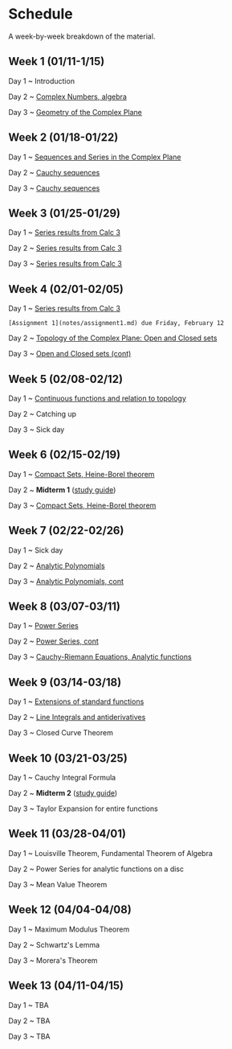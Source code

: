 # Schedule

A week-by-week breakdown of the material.

## Week  1 (01/11-1/15)

Day 1
  ~ Introduction

Day 2
  ~ [Complex Numbers, algebra](notes/complex_numbers.md)

Day 3
  ~ [Geometry of the Complex Plane](notes/complex_numbers.md)

## Week  2 (01/18-01/22)

Day 1
  ~ [Sequences and Series in the Complex Plane](notes/complex_series.md)

Day 2
  ~ [Cauchy sequences](notes/complex_series.md)

Day 3
  ~ [Cauchy sequences](notes/complex_series.md)

## Week  3 (01/25-01/29)

Day 1
  ~ [Series results from Calc 3](notes/complex_series.md)

Day 2
  ~ [Series results from Calc 3](notes/complex_series.md)

Day 3
  ~ [Series results from Calc 3](notes/complex_series.md)

## Week  4 (02/01-02/05)

Day 1
  ~ [Series results from Calc 3](notes/complex_series.md)

    [Assignment 1](notes/assignment1.md) due Friday, February 12

Day 2
  ~ [Topology of the Complex Plane: Open and Closed sets](notes/complex_topology.md)

Day 3
  ~ [Open and Closed sets (cont)](notes/complex_topology.md)

## Week  5 (02/08-02/12)

Day 1
  ~ [Continuous functions and relation to topology](notes/complex_topology.md)

Day 2
  ~ Catching up

Day 3
  ~ Sick day

## Week  6 (02/15-02/19)

Day 1
  ~ [Compact Sets, Heine-Borel theorem](notes/complex_topology.md)

Day 2
  ~ **Midterm 1** ([study guide](notes/midterm1_study_guide.md))

Day 3
  ~ [Compact Sets, Heine-Borel theorem](notes/complex_topology.md)

## Week  7 (02/22-02/26)

Day 1
  ~ Sick day

Day 2
  ~ [Analytic Polynomials](notes/analytic_polynomials.md)

Day 3
  ~ [Analytic Polynomials, cont](notes/analytic_polynomials.md)

## Week  8 (03/07-03/11)

Day 1
  ~ [Power Series](notes/power_series.md)

Day 2
  ~ [Power Series, cont](notes/power_series.md)

Day 3
  ~ [Cauchy-Riemann Equations, Analytic functions](notes/cauchy_riemann.md)

## Week  9 (03/14-03/18)

Day 1
  ~ [Extensions of standard functions](notes/standard_functions.md)

Day 2
  ~ [Line Integrals and antiderivatives](notes/line_integrals.md)

Day 3
  ~ Closed Curve Theorem

## Week 10 (03/21-03/25)

Day 1
  ~ Cauchy Integral Formula

Day 2
  ~ **Midterm 2** ([study guide](notes/midterm2_study_guide.md))

Day 3
  ~ Taylor Expansion for entire functions

## Week 11 (03/28-04/01)

Day 1
  ~ Louisville Theorem, Fundamental Theorem of Algebra

Day 2
  ~ Power Series for analytic functions on a disc

Day 3
  ~ Mean Value Theorem

## Week 12 (04/04-04/08)

Day 1
  ~ Maximum Modulus Theorem

Day 2
  ~ Schwartz's Lemma

Day 3
  ~ Morera's Theorem

## Week 13 (04/11-04/15)

Day 1
  ~ TBA

Day 2
  ~ TBA

Day 3
  ~ TBA
